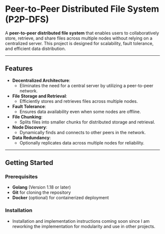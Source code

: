 # Peer-to-Peer Distributed File System (P2P-DFS)

A **peer-to-peer distributed file system** that enables users to collaboratively store, retrieve, and share files across multiple nodes without relying on a centralized server. This project is designed for scalability, fault tolerance, and efficient data distribution.

---

## Features

- **Decentralized Architecture**:
  - Eliminates the need for a central server by utilizing a peer-to-peer network.
- **File Storage and Retrieval**:
  - Efficiently stores and retrieves files across multiple nodes.
- **Fault Tolerance**:
  - Ensures data availability even when some nodes are offline.
- **File Chunking**:
  - Splits files into smaller chunks for distributed storage and retrieval.
- **Node Discovery**:
  - Dynamically finds and connects to other peers in the network.
- **Data Redundancy**:
  - Optionally replicates data across multiple nodes for reliability.

---

## Getting Started

### Prerequisites

- **Golang** (Version 1.18 or later)
- **Git** for cloning the repository
- **Docker** (optional) for containerized deployment

### Installation 

- Installation and implementation instructions coming soon since I am reworking the implementation for modularity and use in other projects.
